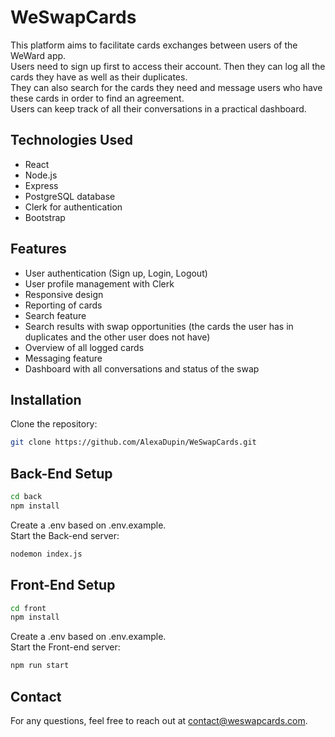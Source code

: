 # WeSwapCards

This platform aims to facilitate cards exchanges between users of the WeWard app.  
Users need to sign up first to access their account. Then they can log all the cards they have as well as their duplicates.  
They can also search for the cards they need and message users who have these cards in order to find an agreement.  
Users can keep track of all their conversations in a practical dashboard.

## Technologies Used
- React
- Node.js
- Express
- PostgreSQL database
- Clerk for authentication
- Bootstrap

## Features
- User authentication (Sign up, Login, Logout)
- User profile management with Clerk
- Responsive design
- Reporting of cards
- Search feature
- Search results with swap opportunities (the cards the user has in duplicates and the other user does not have)
- Overview of all logged cards
- Messaging feature
- Dashboard with all conversations and status of the swap

## Installation

Clone the repository:

```bash
git clone https://github.com/AlexaDupin/WeSwapCards.git
```

## Back-End Setup

```bash
cd back
npm install
```
Create a .env based on .env.example.  
Start the Back-end server:
```bash
nodemon index.js
```

## Front-End Setup

```bash
cd front
npm install
```
Create a .env based on .env.example.  
Start the Front-end server:
```bash
npm run start
```

## Contact

For any questions, feel free to reach out at contact@weswapcards.com.
